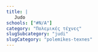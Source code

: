 ```yaml
---
title: |
   Judo
schools: ["#N/A"]
category: "Πολεμικές τέχνες"
slugSubcategory: "judi"
slugCategory: "polemikes-texnes"
---
```



